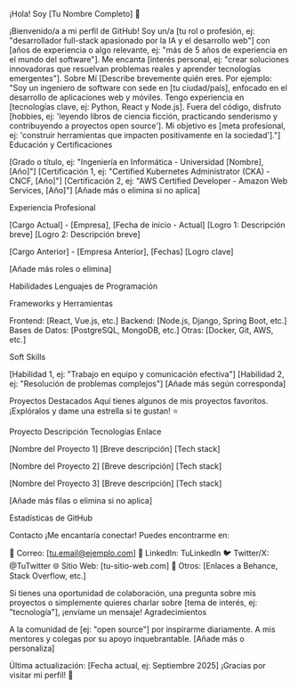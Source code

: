 ¡Hola! Soy [Tu Nombre Completo] 👋
 
   
¡Bienvenido/a a mi perfil de GitHub! Soy un/a [tu rol o profesión, ej: "desarrollador full-stack apasionado por la IA y el desarrollo web"] con [años de experiencia o algo relevante, ej: "más de 5 años de experiencia en el mundo del software"]. Me encanta [interés personal, ej: "crear soluciones innovadoras que resuelvan problemas reales y aprender tecnologías emergentes"].
Sobre Mí
[Describe brevemente quién eres. Por ejemplo: "Soy un ingeniero de software con sede en [tu ciudad/país], enfocado en el desarrollo de aplicaciones web y móviles. Tengo experiencia en [tecnologías clave, ej: Python, React y Node.js]. Fuera del código, disfruto [hobbies, ej: 'leyendo libros de ciencia ficción, practicando senderismo y contribuyendo a proyectos open source']. Mi objetivo es [meta profesional, ej: 'construir herramientas que impacten positivamente en la sociedad']."]
Educación y Certificaciones

[Grado o título, ej: "Ingeniería en Informática - Universidad [Nombre], [Año]"]
[Certificación 1, ej: "Certified Kubernetes Administrator (CKA) - CNCF, [Año]"]
[Certificación 2, ej: "AWS Certified Developer - Amazon Web Services, [Año]"]
[Añade más o elimina si no aplica]

Experiencia Profesional

[Cargo Actual] - [Empresa], [Fecha de inicio - Actual]
[Logro 1: Descripción breve]
[Logro 2: Descripción breve]


[Cargo Anterior] - [Empresa Anterior], [Fechas]
[Logro clave]


[Añade más roles o elimina]

Habilidades
Lenguajes de Programación
   
Frameworks y Herramientas

Frontend: [React, Vue.js, etc.]
Backend: [Node.js, Django, Spring Boot, etc.]
Bases de Datos: [PostgreSQL, MongoDB, etc.]
Otras: [Docker, Git, AWS, etc.]

Soft Skills

[Habilidad 1, ej: "Trabajo en equipo y comunicación efectiva"]
[Habilidad 2, ej: "Resolución de problemas complejos"]
[Añade más según corresponda]

Proyectos Destacados
Aquí tienes algunos de mis proyectos favoritos. ¡Explóralos y dame una estrella si te gustan! ⭐



Proyecto
Descripción
Tecnologías
Enlace



[Nombre del Proyecto 1]
[Breve descripción]
[Tech stack]



[Nombre del Proyecto 2]
[Breve descripción]
[Tech stack]



[Nombre del Proyecto 3]
[Breve descripción]
[Tech stack]



[Añade más filas o elimina si no aplica]





Estadísticas de GitHub
 
 
 


  


Contacto
¡Me encantaría conectar! Puedes encontrarme en:

📧 Correo: [tu.email@ejemplo.com]
💼 LinkedIn: TuLinkedIn
🐦 Twitter/X: @TuTwitter
🌐 Sitio Web: [tu-sitio-web.com] 
📱 Otros: [Enlaces a Behance, Stack Overflow, etc.]

Si tienes una oportunidad de colaboración, una pregunta sobre mis proyectos o simplemente quieres charlar sobre [tema de interés, ej: "tecnología"], ¡envíame un mensaje!
Agradecimientos

A la comunidad de [ej: "open source"] por inspirarme diariamente.
A mis mentores y colegas por su apoyo inquebrantable.
[Añade más o personaliza]


Última actualización: [Fecha actual, ej: Septiembre 2025]
¡Gracias por visitar mi perfil! 🚀
